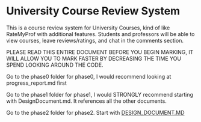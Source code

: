 # University Course Review System

This is a course review system for University Courses, kind of like RateMyProf with additional features.
Students and professors will be able to view courses, leave reviews/ratings, and chat in the comments section.

PLEASE READ THIS ENTIRE DOCUMENT BEFORE YOU BEGIN MARKING, IT WILL ALLOW YOU TO MARK FASTER BY DECREASING THE TIME YOU SPEND LOOKING AROUND THE CODE.

Go to the phase0 folder for phase0, I would recommend looking at progress_report.md first

Go to the phase1 folder for phase1, I would STRONGLY recommend starting with DesignDocument.md. It references all the
other documents.

Go to the phase2 folder for phase2. Start with [DESIGN_DOCUMENT.MD](phase2/DESIGN_DOCUMENT.md)